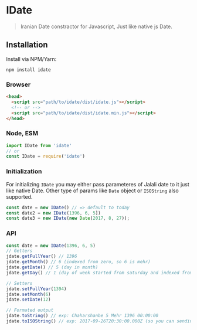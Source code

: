 # IDate

> Iranian Date constractor for Javascript, Just like native js Date.

## Installation

Install via NPM/Yarn:

```
npm install idate
```

### Browser

```html
<head>
  <script src="path/to/idate/dist/idate.js"></script>
  <!-- or -->
  <script src="path/to/idate/dist/idate.min.js"></script>
</head>
```
### Node, ESM
```javascript
import IDate from 'idate'
// or
const IDate = require('idate')
```

### Initialization

For initializing `IDate` you may either pass parameteres of Jalali date to it just like native Date. Other type of params like `Date` object or `ISOString` also supported.

```javascript
const date = new IDate() // => default to today
const date2 = new IDate(1396, 6, 5])
const date3 = new IDate(new Date(2017, 8, 27));

```

### API
```javascript
const date = new IDate(1396, 6, 5)
// Getters
jdate.getFullYear() // 1396
jdate.getMonth() // 6 (indexed from zero, so 6 is mehr)
jdate.getDate() // 5 (day in month)
jdate.getDay() // 1 (day of week started from saturday and indexed from zero)

// Setters
jdate.setFullYear(1394)
jdate.setMonth(6)
jdate.setDate(12)

// Formated output
jdate.toString() // exp: Chaharshanbe 5 Mehr 1396 00:00:00
jdate.toISOString() // exp: 2017-09-26T20:30:00.000Z (so you can sending IDate by ajax libs or stringify it, and anything works wekk. it will automatically converts to ISO)
```
